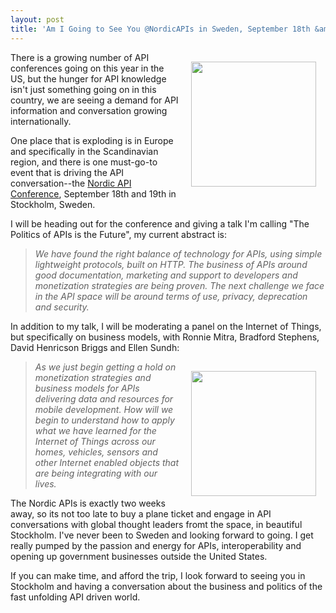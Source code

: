 ```yaml
---
layout: post
title: 'Am I Going to See You @NordicAPIs in Sweden, September 18th &amp; 19th?'
---
```

<p><a href="http://nordicapis.com/" target="_blank"><img style="padding: 15px;" src="https://s3.amazonaws.com/kinlane-productions/events/nordic-apis/nordic-apis-logo.png" alt="" width="200" align="right" /></a></p>
<p>There is a growing number of API conferences going on this year in the US, but the hunger for API knowledge isn't just something going on in this country, we are seeing a demand for API information and conversation growing internationally.</p>
<p>One place that is exploding is in Europe and specifically in the Scandinavian region, and there is one must-go-to event that is driving the API conversation--the <a href="http://nordicapis.com/" target="_blank">Nordic API Conference</a>, September 18th and 19th in Stockholm, Sweden.</p>
<p>I will be heading out for the conference and giving a talk I'm calling "The Politics of APIs is the Future", my current abstract is:</p>
<blockquote><em>We have found the right balance of technology for APIs, using simple lightweight protocols, built on HTTP. The business of APIs around good documentation, marketing and support to developers and monetization strategies are being proven. The next challenge we face in the API space will be around terms of use, privacy, deprecation and security.</em></blockquote>
<p>In addition to my talk, I will be moderating a panel on the Internet of Things, but specifically on business models, with Ronnie Mitra, Bradford Stephens, David Henricson Briggs and Ellen Sundh:</p>
<p><a href="http://nordicapis.com/" target="_blank"><img style="padding: 15px;" src="https://s3.amazonaws.com/kinlane-productions/events/nordic-apis/stockholm-image.jpeg" alt="" width="200" align="right" /></a></p>
<blockquote><em>As we just begin getting a hold on monetization strategies and business models for APIs delivering data and resources for mobile development.  How will we begin to understand how to apply what we have learned for the Internet of Things across our homes, vehicles, sensors and other Internet enabled objects that are being integrating with our lives.</em></blockquote>
<p>The Nordic APIs is exactly two weeks away, so its not too late to buy a plane ticket and engage in API conversations with global thought leaders fromt the space, in beautiful Stockholm. I've never been to Sweden and looking forward to going.  I get really pumped by the passion and energy for APIs, interoperability and opening up government businesses outside the United States.</p>
<p>If you can make time, and afford the trip, I look forward to seeing you in Stockholm and having a conversation about the business and politics of the fast unfolding API driven world.</p>